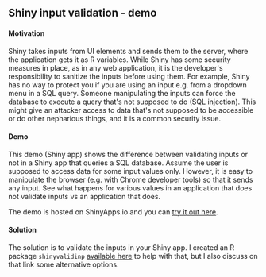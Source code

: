 
## Shiny input validation - demo

#### Motivation

Shiny takes inputs from UI elements and sends them to the server, where the 
application gets it as R variables. While Shiny has some security measures in place,
as in any web application, it is the developer's responsibility to sanitize 
the inputs before using them. For example, Shiny has no way to protect you if
you are using an input e.g. from a dropdown menu in a SQL query.
Someone manipulating the inputs can force the database to execute a query that's
not supposed to do (SQL injection). This might give an attacker access to data that's
not supposed to be accessible or do other nepharious things, and it is a common security issue.

#### Demo

This demo (Shiny app) shows the difference between validating inputs or not in a Shiny
app that queries a SQL database. Assume the user is supposed to access
data for some input values only. However, it is easy to manipulate the
browser (e.g. with Chrome developer tools) so that it sends any input. 
See what happens for various values in an application that does not validate inputs 
vs an application that does. 

The demo is hosted on ShinyApps.io and you can 
[try it out here](https://szilard.shinyapps.io/shinyvalidinp-demo/).

#### Solution

The solution is to validate the inputs in your Shiny app. I created an R package
`shinyvalidinp` [available here](https://github.com/szilard/shinyvalidinp) 
to help with that, but I also discuss on that link some alternative options.





